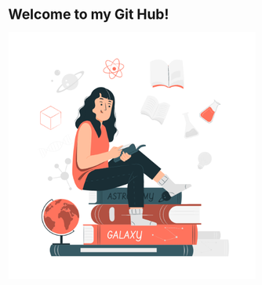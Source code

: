 <html>
<h1>Welcome to my Git Hub!</h1>
<img src="101674-science-lover.gif" height: "50px"></img>
  </html>
